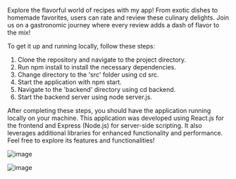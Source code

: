 
Explore the flavorful world of recipes with my app! From exotic dishes to homemade favorites, users can rate and review these culinary delights. 
Join us on a gastronomic journey where every review adds a dash of flavor to the mix! 

To get it up and running locally, follow these steps:

1. Clone the repository and navigate to the project directory.
2. Run npm install to install the necessary dependencies.
3. Change directory to the 'src' folder using cd src.
4. Start the application with npm start.
5. Navigate to the 'backend' directory using cd backend.
6. Start the backend server using node server.js.

After completing these steps, you should have the application running locally on your machine.
This application was developed using React.js for the frontend and Express (Node.js) for server-side scripting. It also leverages additional libraries for enhanced functionality and performance. Feel free to explore its features and functionalities!

![image](https://github.com/Michgotj/TasteAndGrade/assets/142809781/cd722ea7-b6e5-4b5f-8ddb-76ab3ab66986)

![image](https://github.com/Michgotj/TasteAndGrade/assets/142809781/91b53258-4601-4392-969f-871c305c66f5)
